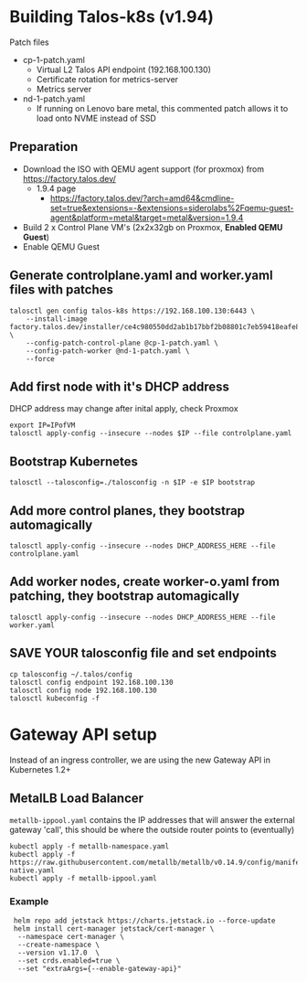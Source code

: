 # Building Talos-k8s (v1.94)


Patch files
- cp-1-patch.yaml
    - Virtual L2 Talos API endpoint (192.168.100.130)
    - Certificate rotation for metrics-server
    - Metrics server
- nd-1-patch.yaml
    - If running on Lenovo bare metal, this commented patch allows it to load onto NVME instead of SSD

## Preparation
- Download the ISO with QEMU agent support (for proxmox) from https://factory.talos.dev/
    - 1.9.4 page
        - https://factory.talos.dev/?arch=amd64&cmdline-set=true&extensions=-&extensions=siderolabs%2Fqemu-guest-agent&platform=metal&target=metal&version=1.9.4
- Build 2 x Control Plane VM's (2x2x32gb on Proxmox, **Enabled QEMU Guest**)
- Enable QEMU Guest

## Generate controlplane.yaml and worker.yaml files with patches
```
talosctl gen config talos-k8s https://192.168.100.130:6443 \
    --install-image factory.talos.dev/installer/ce4c980550dd2ab1b17bbf2b08801c7eb59418eafe8f279833297925d67c7515:v1.9.4 \
    --config-patch-control-plane @cp-1-patch.yaml \
    --config-patch-worker @nd-1-patch.yaml \
    --force
```

## Add first node with it's DHCP address
DHCP address may change after inital apply, check Proxmox
```
export IP=IPofVM
talosctl apply-config --insecure --nodes $IP --file controlplane.yaml
```

## Bootstrap Kubernetes
```
talosctl --talosconfig=./talosconfig -n $IP -e $IP bootstrap
```

## Add more control planes, they bootstrap automagically
```
talosctl apply-config --insecure --nodes DHCP_ADDRESS_HERE --file controlplane.yaml
```

## Add worker nodes, create worker-o.yaml from patching, they bootstrap automagically
```
talosctl apply-config --insecure --nodes DHCP_ADDRESS_HERE --file worker.yaml
```

## SAVE YOUR talosconfig file and set endpoints
```
cp talosconfig ~/.talos/config
talosctl config endpoint 192.168.100.130
talosctl config node 192.168.100.130
talosctl kubeconfig -f
```

# Gateway API setup
Instead of an ingress controller, we are using the new Gateway API in Kubernetes 1.2+

## MetalLB Load Balancer  
```metallb-ippool.yaml``` contains the IP addresses that will answer the external gateway 'call', this should be where the outside router points to (eventually)

```
kubectl apply -f metallb-namespace.yaml
kubectl apply -f https://raw.githubusercontent.com/metallb/metallb/v0.14.9/config/manifests/metallb-native.yaml
kubectl apply -f metallb-ippool.yaml
```

### Example



```
 helm repo add jetstack https://charts.jetstack.io --force-update
 helm install cert-manager jetstack/cert-manager \
  --namespace cert-manager \
  --create-namespace \
  --version v1.17.0  \
  --set crds.enabled=true \
  --set "extraArgs={--enable-gateway-api}"
```